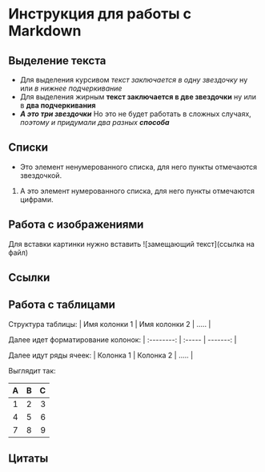 # Инструкция для работы с Markdown

## Выделение текста
* Для выделения курсивом *текст заключается в одну звездочку* ну или _в нижнее подчеркивание_
* Для выделения жирным **текст заключается в две звездочки** ну или в __два подчеркивания__
* ***А это три звездочки*** Но это не будет работать в сложных случаях, *поэтому и придумали два разных __способа__*
## Списки
* Это элемент ненумерованного списка, для него пункты отмечаются звездочкой.
1. А это элемент нумерованного списка, для него пункты отмечаются цифрами.
## Работа с изображениями
Для вставки картинки нужно вставить ![замещающий текст](ссылка на файл)
## Ссылки

## Работа с таблицами
Структура таблицы: | Имя колонки 1 | Имя колонки 2 | ..... |

Далее идет форматирование колонок: | :--------: | :----- | -------: |

Далее идут ряды ячеек: | Колонка 1 | Колонка 2 | ..... |


Выглядит так:

| A | B | C |
| :-: | :- | -: |
| 1 | 2 | 3 |
| 4 | 5 | 6 |
| 7 | 8 | 9 |

## Цитаты
